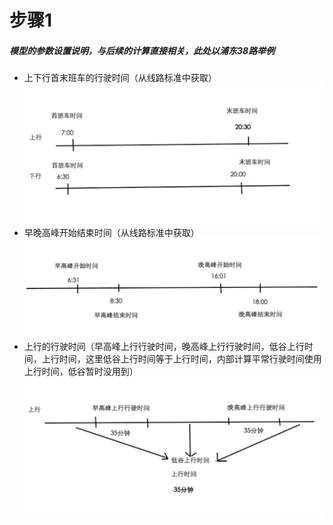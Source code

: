 # 步骤1
##### 模型的参数设置说明，与后续的计算直接相关，此处以浦东38路举例
* 上下行首末班车的行驶时间（从线路标准中获取）
![](/assets/step1.png)
* 早晚高峰开始结束时间（从线路标准中获取）
![](/assets/step2.png)
* 上行的行驶时间（早高峰上行行驶时间，晚高峰上行行驶时间，低谷上行时间，上行时间，这里低谷上行时间等于上行时间，内部计算平常行驶时间使用上行时间，低谷暂时没用到）
![](/assets/step3.png)
